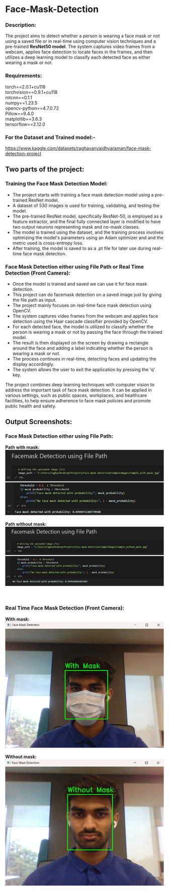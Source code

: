 # Face-Mask-Detection

### Description:
The project aims to detect whether a person is wearing a face mask or not using a saved file or in real-time using computer vision techniques and a pre-trained **ResNet50 model**. The system captures video frames from a webcam, applies face detection to locate faces in the frames, and then utilizes a deep learning model to classify each detected face as either wearing a mask or not.

### Requirements:
torch==2.0.1+cu118 <br>
torchvision==0.9.1+cu118 <br>
mtcnn==0.1.1 <br>
numpy==1.23.5 <br>
opencv-python==4.7.0.72 <br>
Pillow==9.4.0 <br>
matplotlib==3.6.3 <br>
tensorflow==2.12.0
<br>
### For the Dataset and Trained model:- <br>
https://www.kaggle.com/datasets/raghavanvaidhyaraman/face-mask-detection-project
<br>
## Two parts of the project:

### Training the Face Mask Detection Model:
   - The project starts with training a face mask detection model using a pre-trained ResNet model.
   - A dataset of 530 images is used for training, validating, and testing the model.
   - The pre-trained ResNet model, specifically ResNet-50, is employed as a feature extractor, and the final fully connected layer is modified to have two output neurons representing mask and no-mask classes.
   - The model is trained using the dataset, and the training process involves optimizing the model's parameters using an Adam optimizer and and the metric used is cross-entropy loss.
   - After training, the model is saved to as a .pt file for later use during real-time face mask detection.

### Face Mask Detection either using File Path or Real Time Detection (Front Camera):
   - Once the model is trained and saved we can use it for face mask detection.
   - This project can do facemask detection on a saved image just by giving the file path as input.
   - The project mainly focuses on real-time face mask detection using OpenCV.
   - The system captures video frames from the webcam and applies face detection using the Haar cascade classifier provided by OpenCV.
   - For each detected face, the model is utilized to classify whether the person is wearing a mask or not by passing the face through the trained model.
   - The result is then displayed on the screen by drawing a rectangle around the face and adding a label indicating whether the person is wearing a mask or not.
   - The process continues in real-time, detecting faces and updating the display accordingly.
   - The system allows the user to exit the application by pressing the 'q' key.

The project combines deep learning techniques with computer vision to address the important task of face mask detection. It can be applied in various settings, such as public spaces, workplaces, and healthcare facilities, to help ensure adherence to face mask policies and promote public health and safety.

## Output Screenshots:
### Face Mask Detection either using File Path:
**Path with mask:** <br>
![alt text](https://github.com/raghavan93513/Face-Mask-Detection/blob/main/SampleImages/path1.png)
<br>
![alt text](https://github.com/raghavan93513/Face-Mask-Detection/blob/main/SampleImages/path2.png)
<br> <br>
**Path without mask:** <br>
![alt text](https://github.com/raghavan93513/Face-Mask-Detection/blob/main/SampleImages/path3.png)
<br>
![alt text](https://github.com/raghavan93513/Face-Mask-Detection/blob/main/SampleImages/path4.png)
<br> <br> <br>
### Real Time Face Mask Detection (Front Camera):
**With mask:** <br>
![alt text](https://github.com/raghavan93513/Face-Mask-Detection/blob/main/SampleImages/Screenshot2.png)
<br> <br>
**Without mask:** <br>
![alt text](https://github.com/raghavan93513/Face-Mask-Detection/blob/main/SampleImages/Screenshot1.png)

